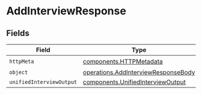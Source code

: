 # AddInterviewResponse


## Fields

| Field                                                                                      | Type                                                                                       | Required                                                                                   | Description                                                                                |
| ------------------------------------------------------------------------------------------ | ------------------------------------------------------------------------------------------ | ------------------------------------------------------------------------------------------ | ------------------------------------------------------------------------------------------ |
| `httpMeta`                                                                                 | [components.HTTPMetadata](../../models/components/httpmetadata.md)                         | :heavy_check_mark:                                                                         | N/A                                                                                        |
| `object`                                                                                   | [operations.AddInterviewResponseBody](../../models/operations/addinterviewresponsebody.md) | :heavy_minus_sign:                                                                         | N/A                                                                                        |
| `unifiedInterviewOutput`                                                                   | [components.UnifiedInterviewOutput](../../models/components/unifiedinterviewoutput.md)     | :heavy_minus_sign:                                                                         | N/A                                                                                        |